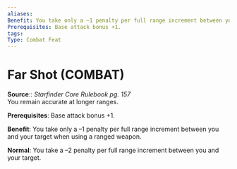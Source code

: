 ```yaml
---
aliases: 
Benefit: You take only a –1 penalty per full range increment between you and your target when using a ranged weapon.
Prerequisites: Base attack bonus +1.
tags: 
Type: Combat Feat
---
```


# Far Shot (COMBAT)

**Source**:: _Starfinder Core Rulebook pg. 157_  
You remain accurate at longer ranges.

**Prerequisites**: Base attack bonus +1.

**Benefit**: You take only a –1 penalty per full range increment between you and your target when using a ranged weapon.

**Normal**: You take a –2 penalty per full range increment between you and your target.
